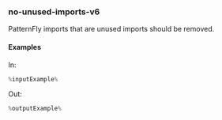 ### no-unused-imports-v6

PatternFly imports that are unused imports should be removed.

#### Examples

In:

```jsx
%inputExample%
```

Out:

```jsx
%outputExample%
```

